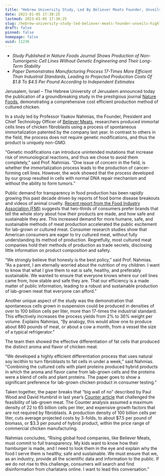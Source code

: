 ```yaml
---
title: "Hebrew University Study, Led By Believer Meats Founder, Unveils a Highly Efficient Process for the GMO-Free Production of Cultured Meat, Setting New Standards for Transparency in the Field"
date: 2023-01-05 17:38:25
lastmod: 2023-01-05 17:38:25
slug: /hebrew-university-study-led-believer-meats-founder-unveils-highly-efficient-process-gmo
draft: false
pinned: false
homepage: false
uuid: 11236
---
```

<ul>
<li><em>Study Published in Nature Foods Journal Shows Production of Non-Tumorigenic Cell Lines Without Genetic Engineering and Their Long-Term Stability</em></li>
<li><em>Paper Demonstrates Manufacturing Process 17-Times More Efficient Than Industrial Standards, Leading to Projected Production Costs Of $1.8 To $4.5 Per Pound According to Independent Estimates</em></li>
</ul>
<p>Jerusalem, Israel – The Hebrew University of Jerusalem announced today the publication of a groundbreaking study in the prestigious journal <a href="https://urldefense.com/v3/__https:/doi.org/10.1038/s43016-022-00658-w__;!!DlCMXiNAtWOc!0aghbuFbHPChUYK0283xrj90Xi7QtTZk6Up0N1a_w6cVONBWsIs7UXIn5tklz-UegM3PXt_MhMFm6flex8Fo1a5fJw$">Nature Foods</a>, demonstrating a comprehensive cost efficient production method of cultured chicken.</p>
<p>In a study led by Professor Yaakov Nahmias, the Founder, President and Chief Technology Officer of <a href="https://urldefense.com/v3/__https:/www.believermeats.com/__;!!DlCMXiNAtWOc!0aghbuFbHPChUYK0283xrj90Xi7QtTZk6Up0N1a_w6cVONBWsIs7UXIn5tklz-UegM3PXt_MhMFm6flex8G2ZTxYzQ$">Believer Meats</a>, researchers produced immortal cells lines of chicken fibroblasts using a process of spontaneous immortalization patented by the company last year. In contrast to others in the field, the process does not require genetic modifications, and thus the product is uniquely non-GMO.</p>
<p>“Genetic modifications can introduce unintended mutations that increase risk of immunological reactions, and thus we chose to avoid them completely,” said Prof. Nahmias. “One issue of concern in the field, is whether the immortalization process leads to the production of cancer-forming cell lines. However, the work showed that the process developed by our group resulted in cells with normal DNA repair mechanism and without the ability to form tumors.”</p>
<p>Public demand for transparency in food production has been rapidly growing this past decade driven by reports of food borne disease breakouts<em> </em>and videos of animal cruelty. <a href="https://urldefense.com/v3/__https:/nielseniq.com/global/en/news-center/2022/consumer-demand-for-food-transparency-remains-strong-as-omnichannel-rises/__;!!DlCMXiNAtWOc!0aghbuFbHPChUYK0283xrj90Xi7QtTZk6Up0N1a_w6cVONBWsIs7UXIn5tklz-UegM3PXt_MhMFm6flex8E7qJ9D_Q$">Recent report from the Food Industry Association (FMI)</a> suggests that two-thirds of consumers prefer brands that tell the whole story about how their products are made, and how safe and sustainable they are. This increased demand for more humane, safe, and sustainable methods of meat production accelerated the public excitement for lab-grown or cultured meat. Consumer research studies show that American consumers are eager to try cultured meat, without fully understanding its method of production. Regretfully, most cultured meat companies hold their methods of production as trade secrets, disclosing little information on product composition and safety.</p>
<p>“We strongly believe that honesty is the best policy,” said Prof. Nahmias. “As a parent, I am eternally worried about the nutrition of my children. I want to know that what I give them to eat is safe, healthy, and preferably sustainable. We wanted to ensure that everyone knows where our cell lines came from, how stable and safe they are. That our efficiency is a made matter of public information, leading to a robust and sustainable production of lab-grown meat that everyone can afford.”</p>
<p>Another unique aspect of the study was the demonstration that spontaneous cells grown in suspension could be produced in densities of over to 100 billion cells per liter, more than 17-times the industrial standard. This effectively increases the process yields from 2% to 36% weight per volume. Explains Nahmias, “By analogy, this would allow one to produce about 880 pounds of meat, or about a cow a month, from a vessel the size of a typical refrigerator.”</p>
<p>The team then showed the effective differentiation of fat cells that produced the distinct aroma and flavor of chicken meat.</p>
<p>“We developed a highly efficient differentiation process that uses natural soy lecithin to turn fibroblasts to fat cells in under a week,” said Nahmias. “Combining the cultured cells with plant proteins produced hybrid products in which the aroma and flavor came from lab-grown cells and the proteins were a blend of cells and plant proteins. The paper goes to show a significant preference for lab-grown chicken product in consumer testing.”</p>
<p>Taken together, the paper breaks that “big wall of no” described by Paul Wood and David Humbrid in last year’s <a href="https://urldefense.com/v3/__https:/thecounter.org/lab-grown-cultivated-meat-cost-at-scale/__;!!DlCMXiNAtWOc!0aghbuFbHPChUYK0283xrj90Xi7QtTZk6Up0N1a_w6cVONBWsIs7UXIn5tklz-UegM3PXt_MhMFm6flex8E5Yx1zlA$">Counter article</a> that challenged the feasibility of lab-grown meat. The Counter analysis assumed a maximum density of 22 to 65 billion cells per liter, and expensive growth factors that are not required by fibroblasts. A production density of 100 billion cells per liter, cuts average projected costs by 3-folds, to about $7.5 per pound of biomass, or $3.3 per pound of hybrid product, within the price range of commercial chicken manufacturing.</p>
<p>Nahmias concludes, “Rising global food companies, like Believer Meats, must commit to full transparency. My kids want to know how their hamburger is made, and I need to look them in the eye and explain why the food I serve them is healthy, safe and sustainable. We must ensure that we, as an industry, provide all the scientific data and information to the public. If we do not rise to this challenge, consumers will search and find disinformation from charlatans online. I want to lead this conversation.”</p>
